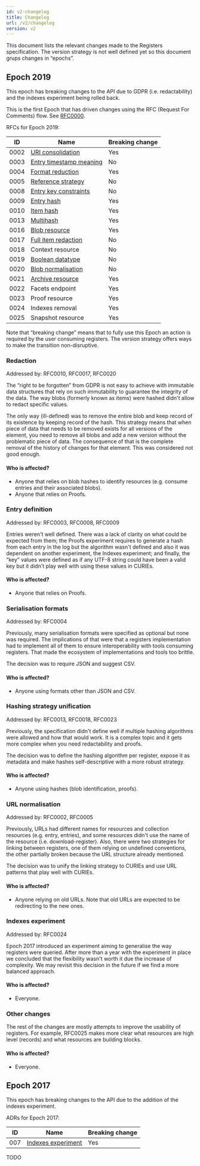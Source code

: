 ```yaml
---
id: v2-changelog
title: Changelog
url: /v2/changelog
version: v2
---
```


This document lists the relevant changes made to the Registers specification.
The version strategy is not well defined yet so this document grups changes in
“epochs”.


## Epoch 2019

This epoch has breaking changes to the API due to GDPR (i.e. redactability)
and the indexes experiment being rolled back.

This is the first Epoch that has driven changes using the RFC (Request For
Comments) flow. See
[RFC0000](https://github.com/openregister/registers-rfcs/blob/master/content/rfc-process/index.md).

RFCs for Epoch 2019:

|ID|Name|Breaking change|
|-|-|-|
|0002|[URI consolidation](https://github.com/openregister/registers-rfcs/blob/master/content/uri-consolidation/index.md)|Yes|
|0003|[Entry timestamp meaning](https://github.com/openregister/registers-rfcs/blob/master/content/meaning-of-entry-timestamp/index.md)|No|
|0004|[Format reduction](https://github.com/openregister/registers-rfcs/blob/master/content/format-reduction/index.md)|Yes|
|0005|[Reference strategy](https://github.com/openregister/registers-rfcs/blob/master/content/reference-strategy/index.md)|No|
|0008|[Entry key constraints](https://github.com/openregister/registers-rfcs/blob/master/content/entry-key-constraints/index.md)|No|
|0009|[Entry hash](https://github.com/openregister/registers-rfcs/blob/master/content/entry-hash/index.md)|Yes|
|0010|[Item hash](https://github.com/openregister/registers-rfcs/blob/master/content/item-hash/index.md)|Yes|
|0013|[Multihash](https://github.com/openregister/registers-rfcs/blob/master/content/multihash/index.md)|Yes|
|0016|[Blob resource](https://github.com/openregister/registers-rfcs/blob/master/content/blob-resource/index.md)|Yes|
|0017|[Full item redaction](https://github.com/openregister/registers-rfcs/blob/master/content/full-item-redacted/index.md)|No|
|0018|Context resource|No|
|0019|[Boolean datatype](https://github.com/openregister/registers-rfcs/blob/master/content/boolean-datatype/index.md)|No|
|0020|[Blob normalisation](https://github.com/openregister/registers-rfcs/blob/master/content/blob-normalisation/index.md)|No|
|0021|[Archive resource](https://github.com/openregister/registers-rfcs/blob/master/content/archive-resource/index.md)|Yes|
|0022|Facets endpoint|Yes|
|0023|Proof resource|Yes|
|0024|Indexes removal|Yes|
|0025|Snapshot resource|Yes|

Note that “breaking change” means that to fully use this Epoch an action is
required by the user consuming registers. The version strategy offers ways to
make the transition non-disruptive.

### Redaction

Addressed by: RFC0010, RFC0017, RFC0020

The “right to be forgotten” from GDPR is not easy to achieve with immutable
data structures that rely on such immutability to guarantee the integrity of
the data. The way blobs (formerly known as items) were hashed didn't allow to
redact specific values.

The only way (ill-defined) was to remove the entire blob and keep record of
its existence by keeping record of the hash. This strategy means that when piece
of data that needs to be removed exists for all versions of the element, you
need to remove all blobs and add a new version without the problematic piece
of data. The consequence of that is the complete removal of the history of
changes for that element. This was considered not good enough.

#### Who is affected?

* Anyone that relies on blob hashes to identify resources (e.g. consume entries
and their associated blobs).
* Anyone that relies on Proofs.

### Entry definition

Addressed by: RFC0003, RFC0008, RFC0009

Entries weren't well defined. There was a lack of clarity on what
could be expected from them; the Proofs experiment requires to generate a hash
from each entry in the log but the algorithm wasn't defined and also it was
dependent on another experiment, the Indexes experiment; and finally, the
“key” values were defined as if any UTF-8 string could have been a valid key
but it didn't play well with using these values in CURIEs.

#### Who is affected?

* Anyone that relies on Proofs.

### Serialisation formats

Addressed by: RFC0004

Previously, many serialisation formats were specified as optional but none was
required. The implications of that were that a registers implementation had to
implement all of them to ensure interoperability with tools consuming
registers. That made the ecosystem of implementations and tools too brittle.

The decision was to require JSON and suggest CSV.

#### Who is affected?

* Anyone using formats other than JSON and CSV.

### Hashing strategy unification

Addressed by: RFC0013, RFC0018, RFC0023

Previously, the specification didn't define well if multiple hashing
algorithms were allowed and how that would work. It is a complex topic and it
gets more complex when you need redactability and proofs.

The decision was to define the hashing algorithm per register, expose it as
metadata and make hashes self-descriptive with a more robust strategy.

#### Who is affected?

* Anyone using hashes (blob identification, proofs).

### URL normalisation

Addressed by: RFC0002, RFC0005

Previously, URLs had different names for resources and collection resources
(e.g. entry, entries), and some resources didn't use the name of the resource
(i.e. download-register). Also, there were two strategies for linking between
registers, one of them relying on undefined conventions, the other partially
broken because the URL structure already mentioned.

The decision was to unify the linking strategy to CURIEs and use URL patterns
that play well with CURIEs.

#### Who is affected?

* Anyone relying on old URLs. Note that old URLs are expected to be
  redirecting to the new ones.

### Indexes experiment

Addressed by: RFC0024

Epoch 2017 introduced an experiment aiming to generalise the way registers
were queried. After more than a year with the experiment in place we concluded
that the flexibility wasn't worth it due the increase of complexity. We may
revisit this decision in the future if we find a more balanced approach.

#### Who is affected?

* Everyone.

### Other changes

The rest of the changes are mostly attempts to improve the usability of
registers. For example, RFC0025 makes more clear what resources are high level
(records) and what resources are building blocks.

#### Who is affected?

* Everyone.

## Epoch 2017

This epoch has breaking changes to the API due to the addition of the indexes
experiment.

ADRs for Epoch 2017:

|ID|Name|Breaking change|
|-|-|-|
|007|[Indexes experiment](https://github.com/openregister/openregister-java/blob/master/doc/arch/adr-007-read-api-changes.md)|Yes|


TODO
